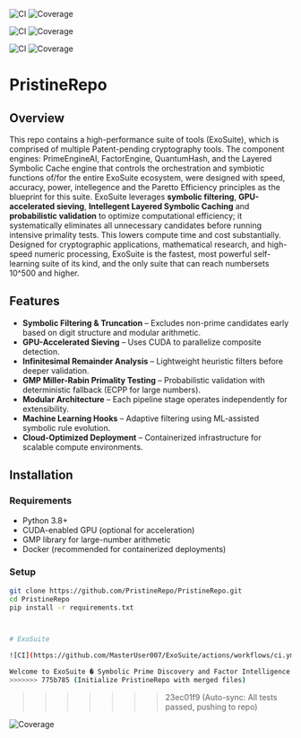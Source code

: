 ![CI](https://github.com/leebo/PristineRepo/actions/workflows/ci.yml/badge.svg)
![Coverage](https://codecov.io/gh/leebo/PristineRepo/branch/main/graph/badge.svg)

![CI](https://github.com/leebo/PristineRepo/actions/workflows/ci.yml/badge.svg)
![Coverage](https://codecov.io/gh/leebo/PristineRepo/branch/main/graph/badge.svg)

![CI](https://github.com/leebo/PristineRepo/actions/workflows/ci.yml/badge.svg)
![Coverage](https://codecov.io/gh/leebo/PristineRepo/branch/main/graph/badge.svg)


# PristineRepo

## Overview

This repo contains a high-performance suite of tools (ExoSuite), which is comprised of multiple Patent-pending cryptography tools. The component engines: PrimeEngineAI, FactorEngine, QuantumHash, and the Layered Symbolic Cache engine that controls the orchestration and symbiotic functions of/for the entire ExoSuite ecosystem, were designed with speed, accuracy, power, intellegence and the Paretto Efficiency principles as the blueprint for this suite. ExoSuite leverages **symbolic filtering**, **GPU-accelerated sieving**, **Intellegent Layered Symbolic Caching** and **probabilistic validation** to optimize computational efficiency; it systematically eliminates all unnecessary candidates before running intensive primality tests. This lowers compute time and cost substantially. Designed for cryptographic applications, mathematical research, and high-speed numeric processing, ExoSuite is the fastest, most powerful self-learning suite of its kind, and the only suite that can reach numbersets 10^500 and higher.

## Features

- **Symbolic Filtering & Truncation** – Excludes non-prime candidates early based on digit structure and modular arithmetic.
- **GPU-Accelerated Sieving** – Uses CUDA to parallelize composite detection.
- **Infinitesimal Remainder Analysis** – Lightweight heuristic filters before deeper validation.
- **GMP Miller-Rabin Primality Testing** – Probabilistic validation with deterministic fallback (ECPP for large numbers).
- **Modular Architecture** – Each pipeline stage operates independently for extensibility.
- **Machine Learning Hooks** – Adaptive filtering using ML-assisted symbolic rule evolution.
- **Cloud-Optimized Deployment** – Containerized infrastructure for scalable compute environments.

## Installation

### Requirements

- Python 3.8+
- CUDA-enabled GPU (optional for acceleration)
- GMP library for large-number arithmetic
- Docker (recommended for containerized deployments)

### Setup

```sh
git clone https://github.com/PristineRepo/PristineRepo.git
cd PristineRepo
pip install -r requirements.txt



# ExoSuite

![CI](https://github.com/MasterUser007/ExoSuite/actions/workflows/ci.yml/badge.svg)

Welcome to ExoSuite � Symbolic Prime Discovery and Factor Intelligence Suite.
>>>>>>> 775b785 (Initialize PristineRepo with merged files)

```
>>>>>>> 23ec01f9 (Auto-sync: All tests passed, pushing to repo)

![Coverage](https://codecov.io/gh/MasterUser007/PristineRepo/branch/main/graph/badge.svg)



